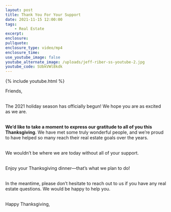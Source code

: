 ```yaml
---
layout: post
title: Thank You For Your Support
date: 2021-11-15 12:00:00
tags:
    - Real Estate
excerpt:
enclosure:
pullquote:
enclosure_type: video/mp4
enclosure_time:
use_youtube_image: false
youtube_alternate_image: /uploads/jeff-riber-ss-youtube-2.jpg
youtube_code: SUbkVWl8kdk
---
```

{% include youtube.html %}

Friends,<br>&nbsp;

The 2021 holiday season has officially begun\! We hope you are as excited as we are.<br>&nbsp;

**We’d like to take a moment to express our gratitude to all of you this Thanksgiving**. We have met some truly wonderful people, and we’re proud to have helped so many reach their real estate goals over the years.<br>&nbsp;

We wouldn’t be where we are today without all of your support.<br>&nbsp;

Enjoy your Thanksgiving dinner—that’s what we plan to do\!<br>&nbsp;

In the meantime, please don’t hesitate to reach out to us if you have any real estate questions. We would be happy to help you.<br>&nbsp;

Happy Thanksgiving,
